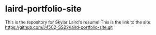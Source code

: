 # laird-portfolio-site
This is the repository for Skylar Laird's resume!
This is the link to the site:
https://github.com/J4502-SS22/laird-portfolio-site.git
